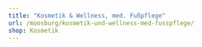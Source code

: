 ```yaml
---
title: "Kosmetik & Wellness, med. Fußpflege"
url: /moosburg/kosmetik-und-wellness-med-fusspflege/
shop: Kosmetik
---
```

